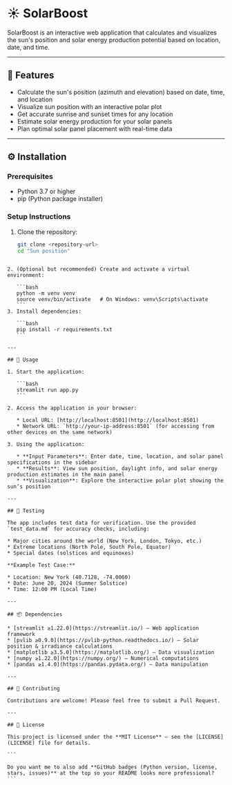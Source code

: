 


# ☀️ SolarBoost

SolarBoost is an interactive web application that calculates and visualizes the sun's position and solar energy production potential based on location, date, and time.

---

## 🌟 Features
- Calculate the sun's position (azimuth and elevation) based on date, time, and location  
- Visualize sun position with an interactive polar plot  
- Get accurate sunrise and sunset times for any location  
- Estimate solar energy production for your solar panels  
- Plan optimal solar panel placement with real-time data  

---

## ⚙️ Installation

### Prerequisites
- Python 3.7 or higher  
- pip (Python package installer)  

### Setup Instructions
1. Clone the repository:
   ```bash
   git clone <repository-url>
   cd "Sun position"
````

2. (Optional but recommended) Create and activate a virtual environment:

   ```bash
   python -m venv venv
   source venv/bin/activate   # On Windows: venv\Scripts\activate
   ```
3. Install dependencies:

   ```bash
   pip install -r requirements.txt
   ```

---

## 🚀 Usage

1. Start the application:

   ```bash
   streamlit run app.py
   ```

2. Access the application in your browser:

   * Local URL: [http://localhost:8501](http://localhost:8501)
   * Network URL: `http://your-ip-address:8501` (for accessing from other devices on the same network)

3. Using the application:

   * **Input Parameters**: Enter date, time, location, and solar panel specifications in the sidebar
   * **Results**: View sun position, daylight info, and solar energy production estimates in the main panel
   * **Visualization**: Explore the interactive polar plot showing the sun’s position

---

## 🧪 Testing

The app includes test data for verification. Use the provided `test_data.md` for accuracy checks, including:

* Major cities around the world (New York, London, Tokyo, etc.)
* Extreme locations (North Pole, South Pole, Equator)
* Special dates (solstices and equinoxes)

**Example Test Case:**

* Location: New York (40.7128, -74.0060)
* Date: June 20, 2024 (Summer Solstice)
* Time: 12:00 PM (Local Time)

---

## 📦 Dependencies

* [streamlit ≥1.22.0](https://streamlit.io/) — Web application framework
* [pvlib ≥0.9.0](https://pvlib-python.readthedocs.io/) — Solar position & irradiance calculations
* [matplotlib ≥3.5.0](https://matplotlib.org/) — Data visualization
* [numpy ≥1.22.0](https://numpy.org/) — Numerical computations
* [pandas ≥1.4.0](https://pandas.pydata.org/) — Data manipulation

---

## 🤝 Contributing

Contributions are welcome! Please feel free to submit a Pull Request.

---

## 📜 License

This project is licensed under the **MIT License** – see the [LICENSE](LICENSE) file for details.

```

Do you want me to also add **GitHub badges (Python version, license, stars, issues)** at the top so your README looks more professional?
```

